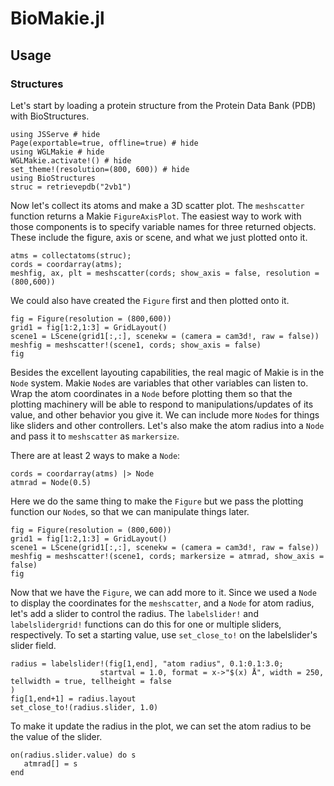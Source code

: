 # BioMakie.jl

## Usage

### Structures
  
Let's start by loading a protein structure from the Protein Data Bank (PDB) with BioStructures.

````@example usage
using JSServe # hide
Page(exportable=true, offline=true) # hide
using WGLMakie # hide
WGLMakie.activate!() # hide
set_theme!(resolution=(800, 600)) # hide
using BioStructures
struc = retrievepdb("2vb1")
````

Now let's collect its atoms and make a 3D scatter plot. The `meshscatter` function returns a Makie `FigureAxisPlot`. The easiest
way to work with those components is to specify variable names for three returned objects. These include the figure, axis or
scene, and what we just plotted onto it.

````@example usage
atms = collectatoms(struc);
cords = coordarray(atms);
meshfig, ax, plt = meshscatter(cords; show_axis = false, resolution = (800,600))
````

We could also have created the `Figure` first and then plotted onto it.

````@example usage
fig = Figure(resolution = (800,600))
grid1 = fig[1:2,1:3] = GridLayout()
scene1 = LScene(grid1[:,:], scenekw = (camera = cam3d!, raw = false))
meshfig = meshscatter!(scene1, cords; show_axis = false)
fig
````

Besides the excellent layouting capabilities, the real magic of Makie is in the `Node` system. Makie `Node`s are variables that
other variables can listen to. Wrap the atom coordinates in a `Node` before plotting them so that the plotting machinery will be
able to respond to manipulations/updates of its value, and other behavior you give it. We can include more `Node`s for things
like sliders and other controllers. Let's also make the atom radius into a `Node` and pass it to `meshscatter` as `markersize`.

There are at least 2 ways to make a `Node`:

````@example usage
cords = coordarray(atms) |> Node
atmrad = Node(0.5)
````

Here we do the same thing to make the `Figure` but we pass the plotting function our `Node`s, so that we can manipulate things later.

````@example usage
fig = Figure(resolution = (800,600))
grid1 = fig[1:2,1:3] = GridLayout()
scene1 = LScene(grid1[:,:], scenekw = (camera = cam3d!, raw = false))
meshfig = meshscatter!(scene1, cords; markersize = atmrad, show_axis = false)
fig
````

Now that we have the `Figure`, we can add more to it. Since we used a `Node` to display the coordinates for the `meshscatter`,
and a `Node` for atom radius, let's add a slider to control the radius. The `labelslider!` and `labelslidergrid!` functions can
do this for one or multiple sliders, respectively. To set a starting value, use `set_close_to!` on the labelslider's slider field.

````@example usage
radius = labelslider!(fig[1,end], "atom radius", 0.1:0.1:3.0;
                    startval = 1.0, format = x->"$(x) Å", width = 250, tellwidth = true, tellheight = false
)
fig[1,end+1] = radius.layout
set_close_to!(radius.slider, 1.0)
````

To make it update the radius in the plot, we can set the atom radius to be the value of the slider.

````@example usage
on(radius.slider.value) do s
   atmrad[] = s
end
````